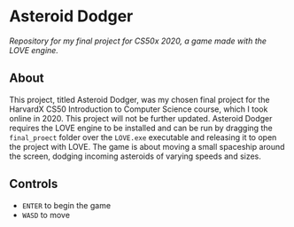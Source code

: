 # Asteroid Dodger
*Repository for my final project for CS50x 2020, a game made with the LOVE engine.*
## About
This project, titled Asteroid Dodger, was my chosen final project for the HarvardX CS50 Introduction to Computer Science course, which I took online in 2020. This project will not be further updated.
Asteroid Dodger requires the LOVE engine to be installed and can be run by dragging the `final_proect` folder over the `LOVE.exe` executable and releasing it to open the project with LOVE.
The game is about moving a small spaceship around the screen, dodging incoming asteroids of varying speeds and sizes.
## Controls
- `ENTER` to begin the game
- `WASD` to move
